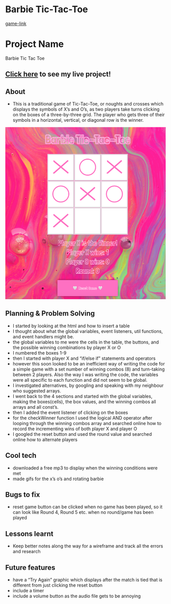 # Barbie Tic-Tac-Toe
[game-link](https://mauzzah.github.io/Tic-Tac-Toe/)

# Project Name
Barbie Tic Tac Toe

## [Click here](#) to see my live project!

## About
- This is a traditional game of Tic-Tac-Toe, or noughts and crosses which displays the symbols of X’s and O’s, as two players take turns clicking on the boxes of a three-by-three grid. The player who gets three of their symbols in a horizontal, vertical, or diagonal row is the winner.

![Screenshot](/assets/Barbie-Tic-Tac-Toe.png)

## Planning & Problem Solving
- I started by looking at the html and how to insert a table 
- I thought about what the global variables, event listeners, util functions, and event handlers might be.  
- the global variables to me were the cells in the table, the buttons, and the possible winning combinations by player X or O
- I numbered the boxes 1-9
- then I started with player X and “if/else if” statements and operators
- however this soon looked to be an inefficient way of writing the code for a simple game with a set number of winning combos (8) and turn-taking between 2 players. Also the way I was writing the code, the variables were all specific to each function and did not seem to be global.
- I investigated alternatives, by googling and speaking with my neighbour who suggested arrays. 
- I went back to the 4 sections and started with the global variables, making the boxes(cells), the box values, and the winning combos all arrays and all const’s.
- then I added the event listener of clicking on the boxes
- for the checkWinner function I used the logical AND operator after looping through the winning combos array and searched online how to record the incrementing wins of both player X and player O
- I googled the reset button and used the round value and searched online how to alternate players


## Cool tech
- downloaded a free mp3 to display when the winning conditions were met
- made gifs for the x’s o’s and rotating barbie


## Bugs to fix
- reset game button can be clicked when no game has been played, so it can look like Round 4, Round 5 etc. when no round/game has been played

## Lessons learnt
- Keep better notes along the way for a  wireframe and track all the errors and research 

## Future features
- have a “Try Again” graphic which displays after the match is tied that is different from just clicking the reset button
- include a timer
- include a volume button as the audio file gets to be annoying














